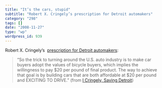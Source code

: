 ```yaml
---
title: "It’s the cars, stupid"
subtitle: "Robert X. Cringely’s prescription for Detroit automakers"
category: "298"
tags: []
date: "2008-11-27"
type: "wp"
wordpress_id: 939
---
```

Robert X. Cringely’s  [prescription for Detroit automakers](http://www.pbs.org/cringely/pulpit/2008/pulpit_20081126_005507.html):
> “So the trick to turning around the U.S. auto industry is to make car buyers adopt the values of bicycle buyers, which implies the willingness to pay $20 per pound of final product. The way to achieve that goal is by building cars that are both affordable at $20 per pound and EXCITING TO DRIVE.” (from [I Cringely, Saving Detroit](http://www.pbs.org/cringely/pulpit/2008/pulpit_20081126_005507.html))